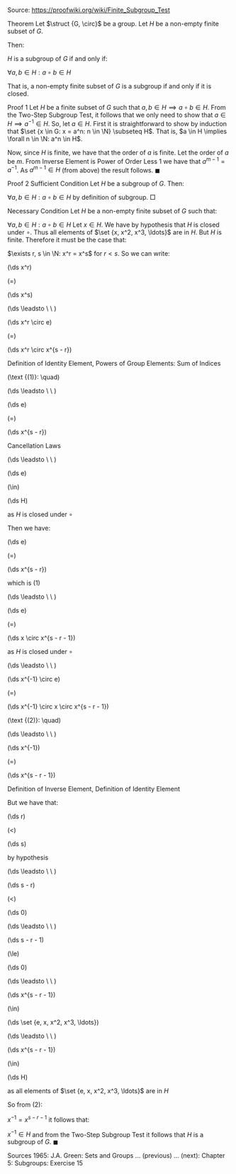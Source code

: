 # 

Source: https://proofwiki.org/wiki/Finite_Subgroup_Test



Theorem
Let $\struct {G, \circ}$ be a group.
Let $H$ be a non-empty finite subset of $G$.

Then:

$H$ is a subgroup of $G$
if and only if:

$\forall a, b \in H: a \circ b \in H$

That is, a non-empty finite subset of $G$ is a subgroup if and only if it is closed.


Proof 1
Let $H$ be a finite subset of $G$ such that $a, b \in H \implies a \circ b \in H$.
From the Two-Step Subgroup Test, it follows that we only need to show that $a \in H \implies a^{-1} \in H$.
So, let $a \in H$.
First it is straightforward to show by induction that $\set {x \in G: x = a^n: n \in \N} \subseteq H$.
That is, $a \in H \implies \forall n \in \N: a^n \in H$.

Now, since $H$ is finite, we have that the order of $a$ is finite.
Let the order of $a$ be $m$.
From Inverse Element is Power of Order Less 1 we have that $a^{m-1} = a^{-1}$.
As $a^{m-1} \in H$ (from above) the result follows.
$\blacksquare$


Proof 2
Sufficient Condition
Let $H$ be a subgroup of $G$.
Then:

$\forall a, b \in H: a \circ b \in H$
by definition of subgroup.
$\Box$


Necessary Condition
Let $H$ be a non-empty finite subset of $G$ such that:

$\forall a, b \in H: a \circ b \in H$
Let $x \in H$.
We have by hypothesis that $H$ is closed under $\circ$.
Thus all elements of $\set {x, x^2, x^3, \ldots}$ are in $H$.
But $H$ is finite.
Therefore it must be the case that:

$\exists r, s \in \N: x^r = x^s$
for $r < s$.
So we can write:














\(\ds x^r\)

\(=\)







\(\ds x^s\)














\(\ds \leadsto \ \ \)





\(\ds x^r \circ e\)

\(=\)







\(\ds x^r \circ x^{s - r}\)





Definition of Identity Element, Powers of Group Elements: Sum of Indices




\(\text {(1)}: \quad\)



\(\ds \leadsto \ \ \)





\(\ds e\)

\(=\)







\(\ds x^{s - r}\)





Cancellation Laws








\(\ds \leadsto \ \ \)





\(\ds e\)

\(\in\)







\(\ds H\)





as $H$ is closed under $\circ$



Then we have:















\(\ds e\)

\(=\)







\(\ds x^{s - r}\)





which is $(1)$








\(\ds \leadsto \ \ \)





\(\ds e\)

\(=\)







\(\ds x \circ x^{s - r - 1}\)





as $H$ is closed under $\circ$








\(\ds \leadsto \ \ \)





\(\ds x^{-1} \circ e\)

\(=\)







\(\ds x^{-1} \circ x \circ x^{s - r - 1}\)










\(\text {(2)}: \quad\)



\(\ds \leadsto \ \ \)





\(\ds x^{-1}\)

\(=\)







\(\ds x^{s - r - 1}\)





Definition of Inverse Element, Definition of Identity Element




But we have that:














\(\ds r\)

\(<\)







\(\ds s\)





by hypothesis








\(\ds \leadsto \ \ \)





\(\ds s - r\)

\(<\)







\(\ds 0\)














\(\ds \leadsto \ \ \)





\(\ds s - r - 1\)

\(\le\)







\(\ds 0\)














\(\ds \leadsto \ \ \)





\(\ds x^{s - r - 1}\)

\(\in\)







\(\ds \set {e, x, x^2, x^3, \ldots}\)














\(\ds \leadsto \ \ \)





\(\ds x^{s - r - 1}\)

\(\in\)







\(\ds H\)





as all elements of $\set {e, x, x^2, x^3, \ldots}$ are in $H$




So from $(2)$:

$x^{-1} = x^{s - r - 1}$
it follows that:

$x^{-1} \in H$
and from the Two-Step Subgroup Test it follows that $H$ is a subgroup of $G$.
$\blacksquare$


Sources
1965: J.A. Green: Sets and Groups ... (previous) ... (next): Chapter $5$: Subgroups: Exercise $15$





